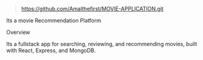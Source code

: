 >https://github.com/Amalthefirst/MOVIE-APPLICATION.git 


Its a movie Recommendation Platform

Overview

Its a fullstack app for searching, reviewing, and recommending movies, built with React, Express, and MongoDB.
